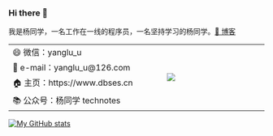 ### Hi there 👋

我是杨同学，一名工作在一线的程序员，一名坚持学习的杨同学。[🚀 博客](https://juejin.cn/user/2594503173605767)

<table border="0">
  <tbody>
    <tr>
      <td width="300px">😄 微信：yanglu_u</td>
      <td rowspan="4" width="200px">
        <img src="https://technotes.oss-cn-shenzhen.aliyuncs.com/2022/image-20221029164720183.png">
      </td>
    </tr>
    <tr>
      <td>📧 e-mail：yanglu_u@126.com</td>
    </tr>
    <tr>
      <td>🏠 主页：https://www.dbses.cn</td>
    </tr>
    <tr>
      <td>📚 公众号：杨同学 technotes</td>
    </tr>
  </tbody>
</table>

[![My GitHub stats](https://github-readme-stats.vercel.app/api?username=dbses&show_icons=true&count_private=false&theme=cobalt)](https://github.com/anuraghazra/github-readme-stats)

